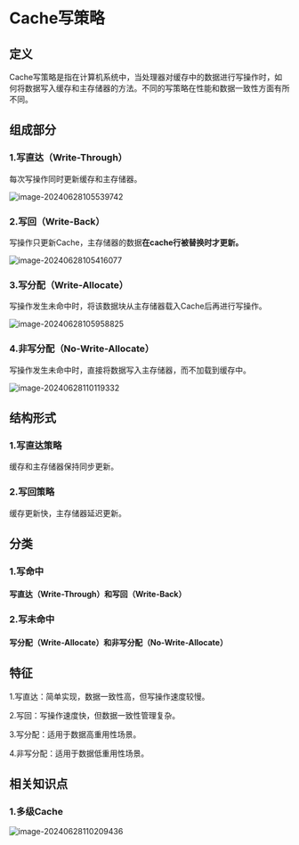# Cache写策略

## 定义

Cache写策略是指在计算机系统中，当处理器对缓存中的数据进行写操作时，如何将数据写入缓存和主存储器的方法。不同的写策略在性能和数据一致性方面有所不同。

## 组成部分

### 1.写直达（Write-Through）

每次写操作同时更新缓存和主存储器。

![image-20240628105539742](../TyporaImage/计算机组成原理图片/image-20240628105539742.png)

### 2.写回（Write-Back）

写操作只更新Cache，主存储器的数据**在cache行被替换时才更新。**

![image-20240628105416077](../TyporaImage/计算机组成原理图片/image-20240628105416077.png)

### 3.写分配（Write-Allocate）

写操作发生未命中时，将该数据块从主存储器载入Cache后再进行写操作。

![image-20240628105958825](../TyporaImage/计算机组成原理图片/image-20240628105958825.png)

### 4.非写分配（No-Write-Allocate）

写操作发生未命中时，直接将数据写入主存储器，而不加载到缓存中。

![image-20240628110119332](../TyporaImage/计算机组成原理图片/image-20240628110119332.png)

## 结构形式

### 1.写直达策略

缓存和主存储器保持同步更新。

### 2.写回策略

缓存更新快，主存储器延迟更新。



## 分类

### 1.写命中

#### 写直达（Write-Through）和写回（Write-Back）



### 2.写未命中

#### 写分配（Write-Allocate）和非写分配（No-Write-Allocate）




## 特征

1.写直达：简单实现，数据一致性高，但写操作速度较慢。

2.写回：写操作速度快，但数据一致性管理复杂。

3.写分配：适用于数据高重用性场景。

4.非写分配：适用于数据低重用性场景。

## 相关知识点

### 1.多级Cache

![image-20240628110209436](../TyporaImage/计算机组成原理图片/image-20240628110209436.png)